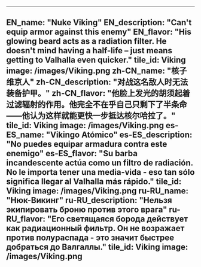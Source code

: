 ---

EN_name: "Nuke Viking"
EN_description: "Can't equip armor against this enemy"
EN_flavor: "His glowing beard acts as a radiation filter. He doesn't mind having a half-life – just means getting to Valhalla even quicker."
tile_id: Viking
image: /images/Viking.png
zh-CN_name: "核子维京人"
zh-CN_description: "对战这名敌人时无法装备护甲。"
zh-CN_flavor: "他脸上发光的胡须起着过滤辐射的作用。他完全不在乎自己只剩下了半条命——他认为这样就能更快一步抵达核尔哈拉了。"
tile_id: Viking
image: /images/Viking.png
es-ES_name: "Vikingo Atómico"
es-ES_description: "No puedes equipar armadura contra este enemigo"
es-ES_flavor: "Su barba incandescente actúa como un filtro de radiación. No le importa tener una media-vida - eso tan sólo significa llegar al Valhalla más rápido."
tile_id: Viking
image: /images/Viking.png
ru-RU_name: "Нюк-Викинг"
ru-RU_description: "Нельзя экипировать броню против этого врага"
ru-RU_flavor: "Его светящаяся борода действует как радиационный фильтр. Он не возражает против полураспада - это значит быстрее добраться до Валгаллы."
tile_id: Viking
image: /images/Viking.png
---